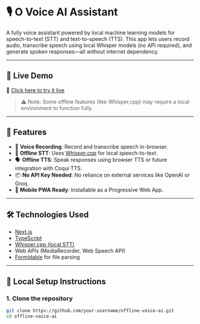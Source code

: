 # 🎙️ O Voice AI Assistant

A fully  voice assistant powered by local machine learning models for speech-to-text (STT) and text-to-speech (TTS). This app lets users record audio, transcribe speech using local Whisper models (no API required), and generate spoken responses—all without internet dependency.

---

## 🚀 Live Demo

🔗 [Click here to try it live](https://voice-ai-swart.vercel.app/)

> ⚠️ Note: Some offline features (like Whisper.cpp) may require a local environment to function fully.

---

## 🧠 Features

- 🎤 **Voice Recording**: Record and transcribe speech in-browser.
- 🤖 **Offline STT**: Uses [Whisper.cpp](https://github.com/ggerganov/whisper.cpp) for local speech-to-text.
- 🗣️ **Offline TTS**: Speak responses using browser TTS or future integration with Coqui TTS.
- 📦 **No API Key Needed**: No reliance on external services like OpenAI or Groq.
- 📱 **Mobile PWA Ready**: Installable as a Progressive Web App.

---

## 🛠️ Technologies Used

- [Next.js](https://nextjs.org/)
- [TypeScript](https://www.typescriptlang.org/)
- [Whisper.cpp (local STT)](https://github.com/ggerganov/whisper.cpp)
- Web APIs (MediaRecorder, Web Speech API)
- [Formidable](https://www.npmjs.com/package/formidable) for file parsing

---

## 📂 Local Setup Instructions

### 1. Clone the repository

```bash
git clone https://github.com/your-username/offline-voice-ai.git
cd offline-voice-ai

